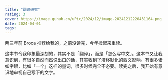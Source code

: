 ```yaml
---
title: "翻译研究"
rating: 3
cover: https://image.guhub.cn/uPic/2024/12/image-20241212220431164.png
date: 2024-04-01
tags:
---
```


两三年前 Broca 推荐给我的，之前没读完，今年捡起来重读。

这本书令我印象最深刻的，其实不是「翻译」，而是「怎么写中文」。这本书又让我意识到，有很多自然而然说出口的话，其实收到了潜移默化的西文影响。有很多诸如字眼，比如「一个」这样的量词，很多时候完全不必要。读完之后，我开始有意识地审视自己写下的文字。
